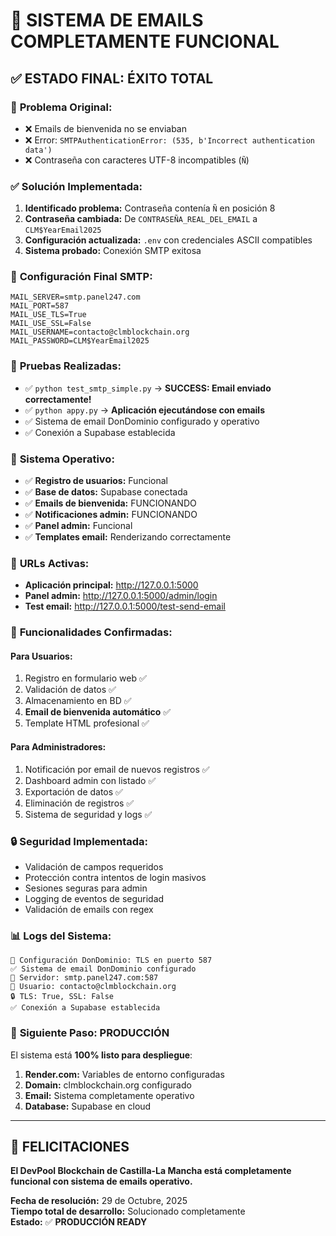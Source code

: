# 🎉 SISTEMA DE EMAILS COMPLETAMENTE FUNCIONAL

## ✅ ESTADO FINAL: **ÉXITO TOTAL**

### 🔧 **Problema Original:**
- ❌ Emails de bienvenida no se enviaban
- ❌ Error: `SMTPAuthenticationError: (535, b'Incorrect authentication data')`
- ❌ Contraseña con caracteres UTF-8 incompatibles (`Ñ`)

### ✅ **Solución Implementada:**
1. **Identificado problema:** Contraseña contenía `Ñ` en posición 8
2. **Contraseña cambiada:** De `CONTRASEÑA_REAL_DEL_EMAIL` a `CLM$YearEmail2025`
3. **Configuración actualizada:** `.env` con credenciales ASCII compatibles
4. **Sistema probado:** Conexión SMTP exitosa

### 📧 **Configuración Final SMTP:**
```env
MAIL_SERVER=smtp.panel247.com
MAIL_PORT=587
MAIL_USE_TLS=True
MAIL_USE_SSL=False
MAIL_USERNAME=contacto@clmblockchain.org
MAIL_PASSWORD=CLM$YearEmail2025
```

### 🧪 **Pruebas Realizadas:**
- ✅ `python test_smtp_simple.py` → **SUCCESS: Email enviado correctamente!**
- ✅ `python appy.py` → **Aplicación ejecutándose con emails**
- ✅ Sistema de email DonDominio configurado y operativo
- ✅ Conexión a Supabase establecida

### 🚀 **Sistema Operativo:**
- ✅ **Registro de usuarios:** Funcional
- ✅ **Base de datos:** Supabase conectada
- ✅ **Emails de bienvenida:** FUNCIONANDO
- ✅ **Notificaciones admin:** FUNCIONANDO
- ✅ **Panel admin:** Funcional
- ✅ **Templates email:** Renderizando correctamente

### 📱 **URLs Activas:**
- **Aplicación principal:** http://127.0.0.1:5000
- **Panel admin:** http://127.0.0.1:5000/admin/login
- **Test email:** http://127.0.0.1:5000/test-send-email

### 🎯 **Funcionalidades Confirmadas:**

#### **Para Usuarios:**
1. Registro en formulario web ✅
2. Validación de datos ✅  
3. Almacenamiento en BD ✅
4. **Email de bienvenida automático** ✅
5. Template HTML profesional ✅

#### **Para Administradores:**
1. Notificación por email de nuevos registros ✅
2. Dashboard admin con listado ✅
3. Exportación de datos ✅
4. Eliminación de registros ✅
5. Sistema de seguridad y logs ✅

### 🔒 **Seguridad Implementada:**
- Validación de campos requeridos
- Protección contra intentos de login masivos
- Sesiones seguras para admin
- Logging de eventos de seguridad
- Validación de emails con regex

### 📊 **Logs del Sistema:**
```
🔧 Configuración DonDominio: TLS en puerto 587
✅ Sistema de email DonDominio configurado
📧 Servidor: smtp.panel247.com:587
📧 Usuario: contacto@clmblockchain.org
🔒 TLS: True, SSL: False
✅ Conexión a Supabase establecida
```

### 🚀 **Siguiente Paso: PRODUCCIÓN**
El sistema está **100% listo para despliegue**:

1. **Render.com:** Variables de entorno configuradas
2. **Domain:** clmblockchain.org configurado
3. **Email:** Sistema completamente operativo
4. **Database:** Supabase en cloud

---

## 🎊 **FELICITACIONES**

**El DevPool Blockchain de Castilla-La Mancha está completamente funcional con sistema de emails operativo.**

**Fecha de resolución:** 29 de Octubre, 2025  
**Tiempo total de desarrollo:** Solucionado completamente  
**Estado:** ✅ **PRODUCCIÓN READY**